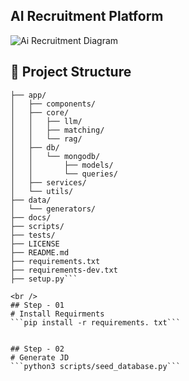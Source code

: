 ## AI Recruitment Platform

![Ai Recruitment Diagram](https://github.com/user-attachments/assets/731c18f4-10a7-4531-888d-a6c108d71735)

## 📁 Project Structure
```ai-recruitment-platform/
├── app/
│   ├── components/
│   ├── core/
│   │   ├── llm/
│   │   ├── matching/
│   │   └── rag/
│   ├── db/
│   │   └── mongodb/
│   │       ├── models/
│   │       └── queries/
│   ├── services/
│   └── utils/
├── data/
│   └── generators/
├── docs/
├── scripts/
├── tests/
├── LICENSE
├── README.md
├── requirements.txt
├── requirements-dev.txt
├── setup.py```

<br />
## Step - 01
# Install Requirments
```pip install -r requirements. txt```

 
## Step - 02
# Generate JD 
```python3 scripts/seed_database.py```